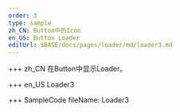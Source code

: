 ```yaml
--- 
order: 3
type: sample
zh_CN: Button中的Icon
en_US: Button Loader
editUrl: $BASE/docs/pages/loader/md/loader3.md
---
```


+++ zh_CN
 在Button中显示Loader。 

+++ en_US
Loader3

+++ SampleCode
fileName: Loader3
